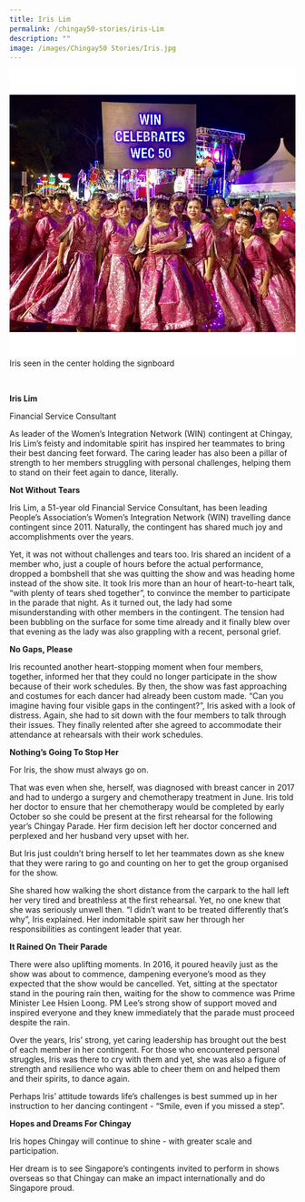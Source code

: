 ```yaml
---
title: Iris Lim
permalink: /chingay50-stories/iris-Lim
description: ""
image: /images/Chingay50 Stories/Iris.jpg
---
```

![Iris Lim](/images/Chingay50%20Stories/Iris.jpg)
Iris seen in the center holding the signboard

<br />

**Iris Lim**

Financial Service Consultant

As leader of the Women’s Integration Network (WIN) contingent at Chingay, Iris Lim’s feisty and indomitable spirit has inspired her teammates to bring their best dancing feet forward. The caring leader has also been a pillar of strength to her members struggling with personal challenges, helping them to stand on their feet again to dance, literally. 

**Not Without Tears**

Iris Lim, a 51-year old Financial Service Consultant, has been leading People’s Association’s Women’s Integration Network (WIN) travelling dance contingent since 2011. Naturally, the contingent has shared much joy and accomplishments over the years.

Yet, it was not without challenges and tears too. 
Iris shared an incident of a member who, just a couple of hours before the actual performance, dropped a bombshell that she was quitting the show and was heading home instead of the show site. It took Iris more than an hour of heart-to-heart talk, “with plenty of tears shed together”, to convince the member to participate in the parade that night. As it turned out, the lady had some misunderstanding with other members in the contingent.  The tension had been bubbling on the surface for some time already and it finally blew over that evening as the lady was also grappling with a recent, personal grief. 

**No Gaps, Please**

Iris recounted another heart-stopping moment when four members, together, informed her that they could no longer participate in the show because of their work schedules. By then, the show was fast approaching and costumes for each dancer had already been custom made.  “Can you imagine having four visible gaps in the contingent?”, Iris asked with a look of distress.  Again, she had to sit down with the four members to talk through their issues. They finally relented after she agreed to accommodate their attendance at rehearsals with their work schedules.

**Nothing’s Going To Stop Her**

For Iris, the show must always go on. 

That was even when she, herself, was diagnosed with breast cancer in 2017 and had to undergo a surgery and chemotherapy treatment in June. Iris told her doctor to ensure that her chemotherapy would be completed by early October so she could be present at the first rehearsal for the following year’s Chingay Parade. Her firm decision left her doctor concerned and perplexed and her husband very upset with her. 

But Iris just couldn’t bring herself to let her teammates down as she knew that they were raring to go and counting on her to get the group organised for the show. 

She shared how walking the short distance from the carpark to the hall left her very tired and breathless at the first rehearsal. Yet, no one knew that she was seriously unwell then. “I didn’t want to be treated differently that’s why”, Iris explained. Her indomitable spirit saw her through her responsibilities as contingent leader that year.

**It Rained On Their Parade**

There were also uplifting moments. In 2016, it poured heavily just as the show was about to commence, dampening everyone’s mood as they expected that the show would be cancelled. Yet, sitting at the spectator stand in the pouring rain then, waiting for the show to commence was Prime Minister Lee Hsien Loong. PM Lee’s strong show of support moved and inspired everyone and they knew immediately that the parade must proceed despite the rain. 

Over the years, Iris’ strong, yet caring leadership has brought out the best of each member in her contingent.  For those who encountered personal struggles, Iris was there to cry with them and yet, she was also a figure of strength and resilience who was able to cheer them on and helped them and their spirits, to dance again. 

Perhaps Iris’ attitude towards life’s challenges is best summed up in her instruction to her dancing contingent - “Smile, even if you missed a step”. 

**Hopes and Dreams For Chingay**

Iris hopes Chingay will continue to shine - with greater scale and participation. 

Her dream is to see Singapore’s contingents invited to perform in shows overseas so that Chingay can make an impact internationally and do Singapore proud.